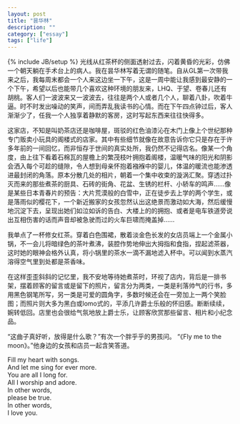 ```yaml
---
layout: post
title: "昙华林"
description: ""
category: ["essay"]
tags: ["life"]
---
```

{% include JB/setup %}
光线从红茶杯的侧面透射过去，闪着黄昏的光彩，仿佛一个朝天躺在手术台上的病人。我在昙华林写着无谓的随笔。自从GL第一次带我来之后，我每周末都会一个人来这边坐一下午，这是一周中能让我感到最安静的一个下午，希望以后也能带几个喜欢这种环境的朋友来，LHQ、于望、卷春儿还有胡桃。客人们一波波来又一波波去，往往是两个人或者几个人，聊着八卦，吹着牛逼。时不时发出噪动的笑声，间而弄乱我读书的心情。而在下午四点钟过后，客人渐渐少了，任我一个人独享着静默的客房，这时写起东西来往往快得多。

这家店，不知是叫奶茶店还是咖啡屋，斑驳的红色油漆沁在木门上像上个世纪那种专门贩卖小玩具的阁楼式的店家。其中有些细节就像在故意告诉你它只是存在于许多年前的一间回忆，而非恒存于世间的真实处所，我仍然不记得店名。像某一个角度，由上往下看着石棉瓦的屋檐上的繁茂枝叶拥抱着阁楼，温暖气味的阳光和阴影会洒入每个可趁的缝隙，令人想到母亲怀抱着襁褓中的婴儿，体温的暖流也能渗透进最封闭的角落。原本分散几处的相片，朝着一个集中收束的漩涡汇聚。穿透过扑灭而来的那些煮茶的厨具、石砖的街角、花盆、生锈的栏杆、小轿车的鸣声……像是某些日本青春片的预告：大片荒漠般的白雪中，正在徒步去上学的两个学生，或是落雨似的樱花下，一个新近搬家的女孩忽然认出这绝景而激动如大海，然后缓慢地沉淀下去，呈现出她们如泣如诉的告白、大楼上的的拥抱、或者是电车铁道旁说出互相伤害的话而声音却被急驶而过的火车巨啸而掩盖掉……

我单点了一杯修女红茶。穿着白色围裙，散着淡金色长发的女店员端上一个金属小锅，不一会儿将暗绿色的茶叶煮沸，装腔作势地伸出大拇指和食指，捏起滤茶器，这时她的眼神会格外认真，将小锅里的茶水一滴不漏地滤入杯中。可以闻到水蒸汽溶得空气里到处都是茶香味。

在这样歪歪斜斜的记忆里，我不安地等待她煮茶时，环视了店内，背后是一排书架，摆着顾客的留言或是留下的照片，留言分为两类，一类是利落帅气的行书，多用黑色钢笔所写，另一类是可爱的圆角字，多数时候还会在一旁加上一两个笑脸图；而照片则大多为黑白或lomo式的，平添几许爵士乐般的怀旧感。断断续续，婉转低回。店里也会很给气氛地放上爵士乐，让顾客欣赏那些留言、相片和小纪念品。

“这曲子真好听，放得是什么歌？”有次一个胖乎乎的男孩问。
“《Fly me to the moon》。”他身边的女孩和店员一起含笑答道。

Fill my heart with songs.<br>
And let me sing for ever more.<br>
You are all I long for.<br>
All I worship and adore.<br>
In other words,<br>
please be true.<br>
In other words,<br>
I love you.
